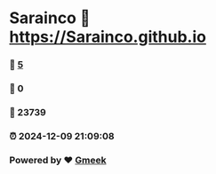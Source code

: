 # Sarainco :link: https://Sarainco.github.io 
### :page_facing_up: [5](https://Sarainco.github.io/tag.html) 
### :speech_balloon: 0 
### :hibiscus: 23739 
### :alarm_clock: 2024-12-09 21:09:08 
### Powered by :heart: [Gmeek](https://github.com/Meekdai/Gmeek)
